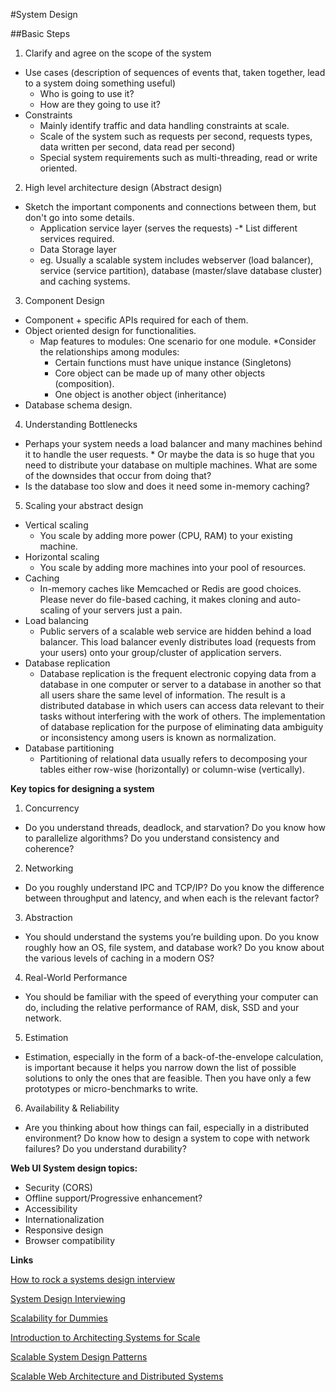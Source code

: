 #System Design

##Basic Steps

1) Clarify and agree on the scope of the system
* Use cases (description of sequences of events that, taken together, lead to a system doing something useful)
	* Who is going to use it?
	* How are they going to use it?
* Constraints 
	* Mainly identify traffic and data handling constraints at scale.
	* Scale of the system such as requests per second, requests types, data written per second, data read per second)
	* Special system requirements such as multi-threading, read or write oriented.
	
2) High level architecture design (Abstract design)
* Sketch the important components and connections between them, but don't go into some details.
	* Application service layer (serves the requests) -* List different services required.
   	* Data Storage layer
   	* eg. Usually a scalable system includes webserver (load balancer), service (service partition), database (master/slave database cluster) and caching systems.

3) Component Design
* Component + specific APIs required for each of them.
* Object oriented design for functionalities.
	* Map features to modules: One scenario for one module.
	*Consider the relationships among modules: 
		* Certain functions must have unique instance (Singletons)
		* Core object can be made up of many other objects (composition).
		* One object is another object (inheritance)
* Database schema design.

4) Understanding Bottlenecks
* Perhaps your system needs a load balancer and many machines behind it to handle the user requests. * Or maybe the data is so huge that you need to distribute your database on multiple machines. What are some of the downsides that occur from doing that? 
* Is the database too slow and does it need some in-memory caching?	

5) Scaling your abstract design
* Vertical scaling
	* You scale by adding more power (CPU, RAM) to your existing machine.
* Horizontal scaling
	* You scale by adding more machines into your pool of resources. 
* Caching
	* In-memory caches like Memcached or Redis are good choices. Please never do file-based caching, it makes cloning and auto-scaling of your servers just a pain. 
* Load balancing
	* Public servers of a scalable web service are hidden behind a load balancer.  This load balancer evenly distributes load (requests from your users) onto your group/cluster of  application servers.
* Database replication
	* Database replication is the frequent electronic copying data from a database in one computer or server to a database in another so that all users share the same level of information. The result is a distributed database in which users can access data relevant to their tasks without interfering with the work of others. The implementation of database replication for the purpose of eliminating data ambiguity or inconsistency among users is known as normalization.
* Database partitioning
	* Partitioning of relational data usually refers to decomposing your tables either row-wise (horizontally) or column-wise (vertically).

**Key topics for designing a system**

1) Concurrency 
* Do you understand threads, deadlock, and starvation? Do you know how to parallelize algorithms? Do you understand consistency and coherence?

2) Networking
* Do you roughly understand IPC and TCP/IP? Do you know the difference between throughput and latency, and when each is the relevant factor?

3) Abstraction
* You should understand the systems you’re building upon. Do you know roughly how an OS, file system, and database work? Do you know about the various levels of caching in a modern OS?

4) Real-World Performance
* You should be familiar with the speed of everything your computer can do, including the relative performance of RAM, disk, SSD and your network.

5) Estimation
* Estimation, especially in the form of a back-of-the-envelope calculation, is important because it helps you narrow down the list of possible solutions to only the ones that are feasible. Then you have only a few prototypes or micro-benchmarks to write.	

6) Availability & Reliability
*  Are you thinking about how things can fail, especially in a distributed environment? Do know how to design a system to cope with network failures? Do you understand durability?


**Web UI System design topics:**
* Security (CORS)
* Offline support/Progressive enhancement?
* Accessibility
* Internationalization
* Responsive design
* Browser compatibility

**Links**

[How to rock a systems design interview](http://www.palantir.com/2011/10/how-to-rock-a-systems-design-interview/)

[System Design Interviewing](http://www.hiredintech.com/system-design/)

[Scalability for Dummies](http://www.lecloud.net/tagged/scalability)

[Introduction to Architecting Systems for Scale](http://lethain.com/introduction-to-architecting-systems-for-scale/)

[Scalable System Design Patterns](http://horicky.blogspot.com/2010/10/scalable-system-design-patterns.html)

[Scalable Web Architecture and Distributed Systems](http://www.aosabook.org/en/distsys.html)